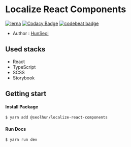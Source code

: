 # Localize React Components
[![lerna](https://img.shields.io/badge/maintained%20with-lerna-cc00ff.svg)](https://lernajs.io/)
[![Codacy Badge](https://api.codacy.com/project/badge/Grade/2f4e28800ffd40f49437308309cbae45)](https://app.codacy.com/app/shun10114/localize-react-components?utm_source=github.com&utm_medium=referral&utm_content=Seolhun/localize-react-components&utm_campaign=badger)
[![codebeat badge](https://codebeat.co/badges/5f191928-a3e9-469d-beed-445bb4cde65d)](https://codebeat.co/projects/github-com-seolhun-localize-react-components-master)

- Author : [HunSeol](https://github.com/Seolhun/)

## Used stacks
- React
- TypeScript
- SCSS
- Storybook

## Getting start
#### Install Package
```bash
$ yarn add @seolhun/localize-react-components
```

#### Run Docs
```bash
$ yarn run dev
```
